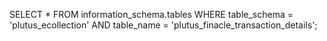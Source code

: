 SELECT * 
FROM information_schema.tables 
WHERE table_schema = 'plutus_ecollection' 
  AND table_name = 'plutus_finacle_transaction_details';
